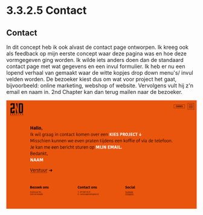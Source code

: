 # 3.3.2.5 Contact

## Contact

In dit concept heb ik ook alvast de contact page ontworpen. Ik kreeg ook als feedback op mijn eerste concept waar deze pagina was en hoe deze vormgegeven ging worden. Ik wilde iets anders doen dan de standaard contact page met wat gegevens en een invul formulier. Ik heb er nu een lopend verhaal van gemaakt waar de witte kopjes drop down menu's/ invul velden worden. De bezoeker kiest dus om wat voor project het gaat, bijvoorbeeld: online marketing, webshop of website. Vervolgens vult hij z'n email en naam in. 2nd Chapter kan dan terug mailen naar de bezoeker.

![Contact](../../../.gitbook/assets/contact-v2.jpg)

